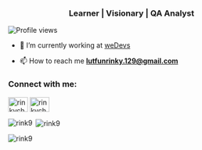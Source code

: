 
 <h3 align="center">Learner | Visionary | QA Analyst</h3>  
  
![Profile views](https://gpvc.arturio.dev/rink9)
- 🔭 I’m currently working at [weDevs](https://github.com/weDevsOfficial)  
 
- 📫 How to reach me **lutfunrinky.129@gmail.com**  
  
<h3 align="left">Connect with me:</h3>  
<p align="left">  
<a href="https://twitter.com/rinkychowdhury9" target="blank"><img align="center" src="https://cdn.jsdelivr.net/npm/simple-icons@3.0.1/icons/twitter.svg" alt="rinkychowdhury9" height="30" width="40" /></a>  
<a href="https://linkedin.com/in/rinkychowdhury9" target="blank"><img align="center" src="https://cdn.jsdelivr.net/npm/simple-icons@3.0.1/icons/linkedin.svg" alt="rinkychowdhury9" height="30" width="40" /></a>  
</p>  
  
<p><img align="left" src="https://github-readme-stats.vercel.app/api/top-langs?username=rink9&show_icons=true&locale=en&layout=compact" alt="rink9" /></p>  
  
<p>&nbsp;<img align="center" src="https://github-readme-stats.vercel.app/api?username=rink9&show_icons=true&locale=en" alt="rink9" /></p>  
  
<p><img align="center" src="https://github-readme-streak-stats.herokuapp.com/?user=rink9&" alt="rink9" /></p>
